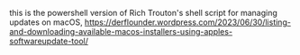 this is the powershell version of Rich Trouton's shell script for managing updates on macOS, https://derflounder.wordpress.com/2023/06/30/listing-and-downloading-available-macos-installers-using-apples-softwareupdate-tool/
